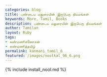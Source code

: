 ```yaml
---  
categories: blog  
title: பண்டைய மதுரையின் இருபெரு நியமங்கள்
keywords: More, Tamil, Books  
description: பண்டைய மதுரையின் இருபெரு நியமங்கள்
author: Tamilan  
layout: Ruby  
tags:     
- கண்மணிகணேசன்
- கண்மணித்தமிழ்
permalink: kanmani_tamil_6  
featured: /images/noolkal_96_6.png  
---  
```

{% include install_nool.md %} 

